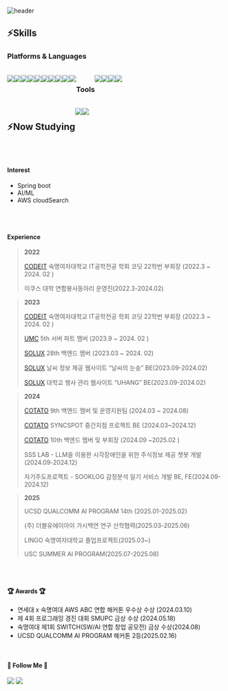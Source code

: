 ![header](https://capsule-render.vercel.app/api?type=waving&height=300&color=F1E0E0&text=Welcome%20to%20Yejin's%20GitHub%20&textBg=false&fontSize=60&fontColor=FAFAFA&rotate=0&descAlign=63&descAlignY=69&desc=Hello,%20I'm%20Ye%20Jin%20)

 

<h2>⚡Skills </h2>
<h3>Platforms & Languages </h3>
<br>

<div style="display:flex; flex-direction:row;">
 
  <img src="https://img.shields.io/badge/Python-3776AB?style=flat-square&logo=Python&logoColor=white"/>
  <img src="https://img.shields.io/badge/JavaScript-F7DF1E?style=flat-square&logo=JavaScript&logoColor=black"/>
  <img src="https://img.shields.io/badge/CSS3-1572B6?style=flat-square&logo=CSS3&logoColor=white"/>
  <img src="https://img.shields.io/badge/C-A8B9CC?style=flat-square&logo=C&logoColor=white"/>
  <img src="https://img.shields.io/badge/C++-00599C?style=flat-square&logo=C%2B%2B&logoColor=white"/>
   <img src="https://img.shields.io/badge/Java-007396?style=flat-square&logo=Java&logoColor=white"/> 
    <br>
  <img src="https://img.shields.io/badge/Mysql-E6B91E?style=flat-square&logo=MySql&logoColor=white"/>
  <img src="https://img.shields.io/badge/Spring-6DB33F?style=flat-square&logo=Spring&logoColor=white"/>
  <img src="https://img.shields.io/badge/SpringBoot-6DB33F?style=flat-square&logo=SpringBoot&logoColor=white"/>
   <img src="https://img.shields.io/badge/Node.js-339933?style=flat-square&logo=Node.js&logoColor=white"/></a>
<h3>Tools </h3>
    <img src="https://img.shields.io/badge/Git-181717?style=flat-square&logo=Git&logoColor=white"/>
    <img src="https://img.shields.io/badge/Figma-F24E1E?style=flat-square&logo=Figma&logoColor=white"/>
    <img src="https://img.shields.io/badge/Discord-5865F2?style=flat-square&logo=Discord&logoColor=white"/>
    <img src="https://img.shields.io/badge/Slack-4A154B?style=flat-square&logo=Slack&logoColor=white"/>
    
</div>
<br>
<div style="display:flex; flex-direction:row;">
<h2>⚡Now Studying </h2>
<img src="https://img.shields.io/badge/Spring-6DB33F?style=flat-square&logo=Spring&logoColor=white"/>
<img src="https://img.shields.io/badge/SpringBoot-6DB33F?style=flat-square&logo=SpringBoot&logoColor=white"/>
</div>
<br>
<br>

#### Interest
- Spring boot
- AI/ML
- AWS cloudSearch

<br>
<br>

#### Experience
> **2022**
> 
> 
> [CODEIT](https://github.com/sm-CODE-IT) 숙명여자대학교 IT공학전공 학회 코딧 22학번 부회장 (2022.3 ~ 2024. 02 )
> 
> 이쿠스 대학 연합봉사동아리 운영진(2022.3-2024.02)
> 

> **2023**
>
> [CODEIT](https://github.com/sm-CODE-IT) 숙명여자대학교 IT공학전공 학회 코딧 22학번 부회장 (2022.3 ~ 2024. 02 ) 
> 
> [UMC](https://github.com/UMC-SMWU) 5th 서버 파트 멤버 (2023.9 ~ 2024. 02 )
> 
> [SOLUX](https://github.com/sm-solux) 28th 백엔드 멤버 (2023.03 ~ 2024. 02)
> 
> [SOLUX](https://github.com/sm-solux) 날씨 정보 제공  웹사이트 “날씨의 눈송” BE(2023.09-2024.02)
> 
> [SOLUX](https://github.com/sm-solux) 대학교 행사 관리 웹사이트 “UHANG” BE(2023.09-2024.02)
> 


> **2024**
> 
> 
> [COTATO](https://github.com/IT-Cotato) 9th 백엔드 멤버 및 운영지원팀 (2024.03 ~ 2024.08)
> 
> [COTATO](https://github.com/IT-Cotato) SYNCSPOT 중간지점 프로젝트  BE (2024.03~2024.12)
> 
> [COTATO](https://github.com/IT-Cotato) 10th 백엔드 멤버 및 부회장 (2024.09 ~2025.02 )
> 
> SSS LAB  - LLM을 이용한 시각장애인을 위한 주식정보 제공 챗봇 개발 (2024.09-2024.12)
> 
> 자기주도프로젝트 - SOOKLOG 감정분석 일기 서비스 개발  BE, FE(2024.09- 2024.12)
> 

> **2025**
> 
> 
> UCSD QUALCOMM AI PROGRAM 14th (2025.01-2025.02)
> 
> (주) 더블유에이아이 가시백연 연구 산학협력(2025.03-2025.06)
> 
> LINGO 숙명여자대학교 졸업프로젝트(2025.03~)
> 
> USC SUMMER AI PROGRAM(2025.07-2025.08)



<br>
<br>

#### 🏆 Awards 🏆
- 연세대 x 숙명여대 AWS ABC 연합 해커톤 우수상 수상 (2024.03.10) <br>
- 제 4회 프로그래밍 경진 대회 SMUPC 금상 수상 (2024.05.18)<br>
- 숙명여대 제1회 SWITCH(SW/AI 연합 창업 공모전)  금상 수상(2024.08)<br>
- UCSD QUALCOMM AI PROGRAM 해커톤 2등(2025.02.16)



<br>

#### 🌈 Follow Me 🌈
 
  <a href="https://www.instagram.com/ye_sir0605/"><img src="https://img.shields.io/badge/Instagram-E4405F?style=flat-square&logo=Instagram&logoColor=white&link=https://www.instagram.com/hye_inisfree/"/></a>
  <a href="mailto:yejins06050@gmail.com"><img src="https://img.shields.io/badge/Gmail-d14836?style=flat-square&logo=Gmail&logoColor=white&link=kimhyein7110@gmail.com"/></a>

